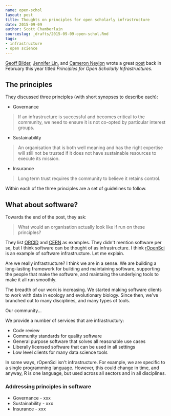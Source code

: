 ```yaml
---
name: open-schol
layout: post
title: Thoughts on principles for open scholarly infrastructure
date: 2015-09-09
author: Scott Chamberlain
sourceslug: _drafts/2015-09-09-open-schol.Rmd
tags:
- infrastructure
- open science
---
```


[Geoff Bilder][geoff], [Jennifer Lin][jlin], and [Cameron Neylon][cam] wrote a great [post][post] back in February this year titled _Principles for Open Scholarly Infrastructures_. 

## The principles

They discussed three principles (with short synopses to describe each):

* Governance

> If an infrastructure is successful and becomes critical to the community, we need to ensure it is not co-opted by particular interest groups.

* Sustainability

> An organisation that is both well meaning and has the right expertise will still not be trusted if it does not have sustainable resources to execute its mission.

* Insurance

> Long term trust requires the community to believe it retains control.

Within each of the three principles are a set of guidelines to follow. 

## What about software?

Towards the end of the post, they ask:

> What would an organisation actually look like if run on these principles?

They list [ORCID][orcid] and [CERN][cern] as examples. They didn't mention software per se, but I think software can be thought of as infrastructure. I think [rOpenSci][ros] is an example of software infrastructure. Let me explain.

Are we really infrastructure? I think we are in a sense. We are building a long-lasting framework for building and maintaining software, supporting the people that make the software, and maintaing the underlying tools to make it all run smoothly. 

The breadth of our work is increasing. We started making software clients to work with data in ecology and evolutionary biology. Since then, we've branched out to many disciplines, and many types of tools. 

Our community...

We provide a number of services that are infrastructury:

* Code review
* Community standards for quality software
* General purpose software that solves all reasonable use cases
* Liberally licensed software that can be used in all settings
* Low level clients for many data science tools

In some ways, rOpenSci isn't infrastructure. For example, we are specific to a single programming language. However, this could change in time, and anyway, R is one language, but used across all sectors and in all disciplines. 

### Addressing principles in software

* Governance - xxx
* Sustainability - xxx
* Insurance - xxx

[geoff]: http://www.gbilder.com/blog/
[jlin]: https://about.me/jenniferlin
[cam]: http://cameronneylon.net/
[post]: http://cameronneylon.net/blog/principles-for-open-scholarly-infrastructures/
[orcid]: http://orcid.org/
[cern]: http://home.web.cern.ch/
[ros]: http://ropensci.org/
